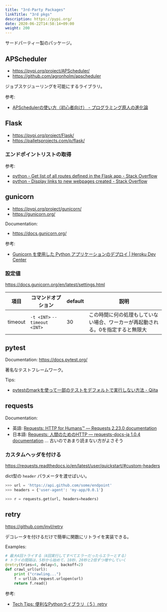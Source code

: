 ```yaml
---
title: "3rd-Party Packages"
linkTitle: "3rd pkgs"
description: https://pypi.org/
date: 2020-06-22T14:58:14+09:00
weight: 200
---
```


サードパーティー製のパッケージ。

## APScheduler

- https://pypi.org/project/APScheduler/
- https://github.com/agronholm/apscheduler

ジョブスケジューリングを可能にするライブラリ。

参考:

- [APSchedulerの使い方（初心者向け） - プログラミング原人の進化論](https://programgenjin.hatenablog.com/entry/2019/04/01/093005)

## Flask

- https://pypi.org/project/Flask/
- https://palletsprojects.com/p/flask/

### エンドポイントリストの取得

参考:

- [python - Get list of all routes defined in the Flask app - Stack Overflow](https://stackoverflow.com/questions/13317536/get-list-of-all-routes-defined-in-the-flask-app)
- [python - Display links to new webpages created - Stack Overflow](https://stackoverflow.com/questions/13151161/display-links-to-new-webpages-created/13161594#13161594)

## gunicorn

- https://pypi.org/project/gunicorn/
- https://gunicorn.org/

Documentation:

- https://docs.gunicorn.org/

参考:

- [Gunicorn を使用した Python アプリケーションのデプロイ | Heroku Dev Center](https://devcenter.heroku.com/ja/articles/python-gunicorn)

### 設定値

https://docs.gunicorn.org/en/latest/settings.html

 項目 | コマンドオプション | default | 説明
-----|-----------------|---------|-------
 timeout | `-t <INT>` `--timeout <INT>` | 30 | この時間に何の処理もしていない場合、ワーカーが再起動される。0を指定すると無限大

## pytest

Documentation: https://docs.pytest.org/

著名なテストフレームワーク。

Tips:

- [pytestのmarkを使って一部のテストをデフォルトで実行しない方法 - Qiita](https://qiita.com/yattom/items/dbee14d45a8fb936e2d0)

## requests

Documentation:

- 英語: [Requests: HTTP for Humans™ — Requests 2.23.0 documentation](https://requests.readthedocs.io/en/master/)
- 日本語: [Requests: 人間のためのHTTP — requests-docs-ja 1.0.4 documentation](http://requests-docs-ja.readthedocs.org/en/latest/) ... 古いのであまり読まない方がよさそう

### カスタムヘッダを付ける

https://requests.readthedocs.io/en/latest/user/quickstart/#custom-headers

dict型の `header` パラメータを渡せばいい。

```Python
>>> url = 'https://api.github.com/some/endpoint'
>>> headers = {'user-agent': 'my-app/0.0.1'}

>>> r = requests.get(url, headers=headers)
```

## retry

https://github.com/invl/retry

デコレータを付けるだけで簡単に関数にリトライを実装できる。

Examples:

```Python
# 最大4回トライする（4回実行してすべてエラーだったらエラーとする）
# トライの間隔は、5秒から始めて、10秒、20秒と2倍ずつ増やしていく
@retry(tries=4, delay=5, backoff=2)
def crawl_url(url):
    print ("crawling...")
    f = urllib.request.urlopen(url)
    return f.read()
```

参考:

- [Tech Tips: 便利なPythonライブラリ（５）retry](http://techtipshoge.blogspot.com/2016/04/pythonretry.html)
